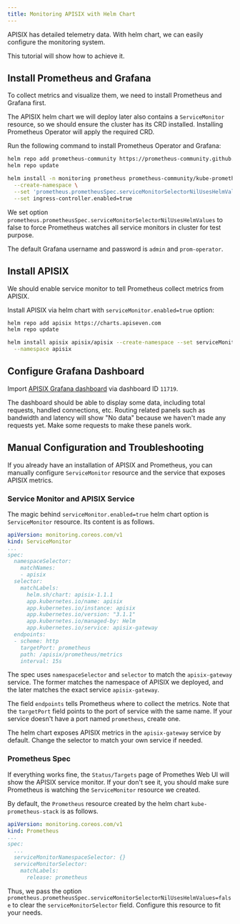 ```yaml
---
title: Monitoring APISIX with Helm Chart
---
```


<!--
#
# Licensed to the Apache Software Foundation (ASF) under one or more
# contributor license agreements.  See the NOTICE file distributed with
# this work for additional information regarding copyright ownership.
# The ASF licenses this file to You under the Apache License, Version 2.0
# (the "License"); you may not use this file except in compliance with
# the License.  You may obtain a copy of the License at
#
#     http://www.apache.org/licenses/LICENSE-2.0
#
# Unless required by applicable law or agreed to in writing, software
# distributed under the License is distributed on an "AS IS" BASIS,
# WITHOUT WARRANTIES OR CONDITIONS OF ANY KIND, either express or implied.
# See the License for the specific language governing permissions and
# limitations under the License.
#
-->

APISIX has detailed telemetry data. With helm chart, we can easily configure the monitoring system.

This tutorial will show how to achieve it.

## Install Prometheus and Grafana

To collect metrics and visualize them, we need to install Prometheus and Grafana first.

The APISIX helm chart we will deploy later also contains a `ServiceMonitor` resource, so we should ensure the cluster has its CRD installed. Installing Prometheus Operator will apply the required CRD.

Run the following command to install Prometheus Operator and Grafana:

```bash
helm repo add prometheus-community https://prometheus-community.github.io/helm-charts
helm repo update

helm install -n monitoring prometheus prometheus-community/kube-prometheus-stack \
  --create-namespace \
  --set 'prometheus.prometheusSpec.serviceMonitorSelectorNilUsesHelmValues=false' \
  --set ingress-controller.enabled=true
```

We set option `prometheus.prometheusSpec.serviceMonitorSelectorNilUsesHelmValues` to false to force Prometheus watches all service monitors in cluster for test purpose.

The default Grafana username and password is `admin` and `prom-operator`.

## Install APISIX

We should enable service monitor to tell Prometheus collect metrics from APISIX.

Install APISIX via helm chart with `serviceMonitor.enabled=true` option:

```bash
helm repo add apisix https://charts.apiseven.com
helm repo update

helm install apisix apisix/apisix --create-namespace --set serviceMonitor.enabled=true \
  --namespace apisix
```

## Configure Grafana Dashboard


Import [APISIX Grafana dashboard](https://grafana.com/grafana/dashboards/11719-apache-apisix/) via dashboard ID `11719`.

The dashboard should be able to display some data, including total requests, handled connections, etc. Routing related panels such as bandwidth and latency will show "No data" because we haven't made any requests yet. Make some requests to make these panels work.

## Manual Configuration and Troubleshooting

If you already have an installation of APISIX and Prometheus, you can manually configure `ServiceMonitor` resource and the service that exposes APISIX metrics.

### Service Monitor and APISIX Service

The magic behind `serviceMonitor.enabled=true` helm chart option is `ServiceMonitor` resource. Its content is as follows.

```yaml
apiVersion: monitoring.coreos.com/v1
kind: ServiceMonitor
...
spec:
  namespaceSelector:
    matchNames:
    - apisix
  selector:
    matchLabels:
      helm.sh/chart: apisix-1.1.1
      app.kubernetes.io/name: apisix
      app.kubernetes.io/instance: apisix
      app.kubernetes.io/version: "3.1.1"
      app.kubernetes.io/managed-by: Helm
      app.kubernetes.io/service: apisix-gateway
  endpoints:
  - scheme: http
    targetPort: prometheus
    path: /apisix/prometheus/metrics
    interval: 15s
```

The spec uses `namespaceSelector` and `selector` to match the `apisix-gateway` service. The former matches the namespace of APISIX we deployed, and the later matches the exact service `apisix-gateway`.

The field `endpoints` tells Prometheus where to collect the metrics. Note that the `targetPort` field points to the port of service with the same name. If your service doesn't have a port named `prometheus`, create one.

The helm chart exposes APISIX metrics in the `apisix-gateway` service by default. Change the selector to match your own service if needed.

### Prometheus Spec

If everything works fine, the `Status/Targets` page of Promethes Web UI will show the APISIX service monitor. If your don't see it, you should make sure Prometheus is watching the `ServiceMonitor` resource we created.

By default, the `Prometheus` resource created by the helm chart `kube-prometheus-stack` is as follows.

```yaml
apiVersion: monitoring.coreos.com/v1
kind: Prometheus
...
spec:
  ...
  serviceMonitorNamespaceSelector: {}
  serviceMonitorSelector:
    matchLabels:
      release: prometheus
```

Thus, we pass the option `prometheus.prometheusSpec.serviceMonitorSelectorNilUsesHelmValues=false` to clear the `serviceMonitorSelector` field. Configure this resource to fit your needs.
